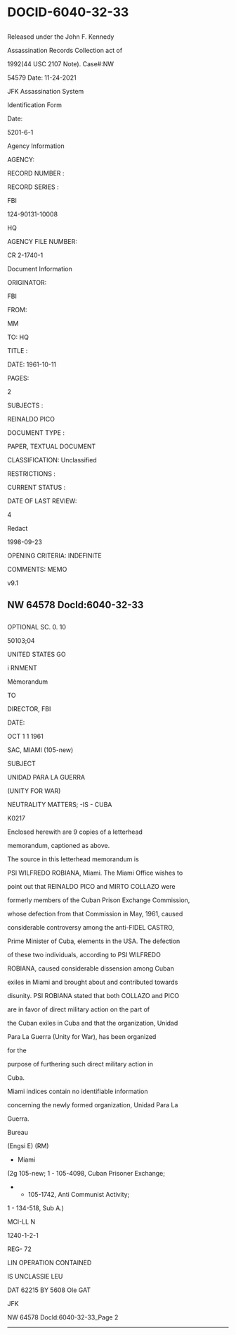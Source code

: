 # DOCID-6040-32-33

##
Released under the John F. Kennedy

Assassination Records Collection act of

1992(44 USC 2107 Note). Case#:NW

54579 Date: 11-24-2021

JFK Assassination System

Identification Form

Date:

5201-6-1

Agency Information

AGENCY:

RECORD NUMBER :

RECORD SERIES :

FBI

124-90131-10008

HQ

AGENCY FILE NUMBER:

CR 2-1740-1

Document Information

ORIGINATOR:

FBI

FROM:

MM

TO: HQ

TITLE :

DATE: 1961-10-11

PAGES:

2

SUBJECTS :

REINALDO PICO

DOCUMENT TYPE :

PAPER, TEXTUAL DOCUMENT

CLASSIFICATION: Unclassified

RESTRICTIONS :

CURRENT STATUS :

DATE OF LAST REVIEW:

4

Redact

1998-09-23

OPENING CRITERIA: INDEFINITE

COMMENTS: MEMO

v9.1

NW 64578 Docld:6040-32-33
---

##
OPTIONAL SC. 0. 10

50103;04

UNITED STATES GO

i RNMENT

Mèmorandum

TO

DIRECTOR, FBI

DATE:

OCT 1 1 1961

SAC, MIAMI (105-new)

SUBJECT

UNIDAD PARA LA GUERRA

(UNITY FOR WAR)

NEUTRALITY MATTERS; -IS - CUBA

K0217

Enclosed herewith are 9 copies of a letterhead

memorandum, captioned as above.

The source in this letterhead memorandum is

PSI WILFREDO ROBIANA, Miami. The Miami Office wishes to

point out that REINALDO PICO and MIRTO COLLAZO were

formerly members of the Cuban Prison Exchange Commission,

whose defection from that Commission in May, 1961, caused

considerable controversy among the anti-FIDEL CASTRO,

Prime Minister of Cuba, elements in the USA. The defection

of these two individuals, according to PSI WILFREDO

ROBIANA, caused considerable dissension among Cuban

exiles in Miami and brought about and contributed towards

disunity. PSI ROBIANA stated that both COLLAZO and PICO

are in favor of direct military action on the part of

the Cuban exiles in Cuba and that the organization, Unidad

Para La Guerra (Unity for War), has been organized

for the

purpose of furthering such direct military action in

Cuba.

Miami indices contain no identifiable information

concerning the newly formed organization, Unidad Para La

Guerra.

Bureau

(Engsi E) (RM)

- Miami

(2g 105-new; 1 - 105-4098, Cuban Prisoner Exchange;

- - 105-1742, Anti Communist Activity;

1 - 134-518, Sub A.)

MCI-LL N

1240-1-2-1

REG- 72

LIN OPERATION CONTAINED

IS UNCLASSIE LEU

DAT 62215 BY 5608 Ole GAT

JFK

NW 64578 Docld:6040-32-33_Page 2

---

